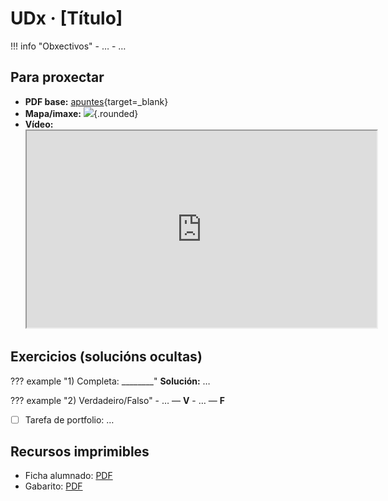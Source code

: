 # UDx · [Título]

!!! info "Obxectivos"
    - …
    - …

## Para proxectar
- **PDF base:** [apuntes](./materiais/apuntes.pdf){target=_blank}
- **Mapa/imaxe:** ![](./materiais/mapa.jpg){.rounded}
- **Vídeo:** <iframe src="https://www.youtube.com/embed/ID" width="560" height="315" allowfullscreen></iframe>

## Exercicios (solucións ocultas)
??? example "1) Completa: ________"
    **Solución:** …

??? example "2) Verdadeiro/Falso"
    - … — **V**
    - … — **F**

- [ ] Tarefa de portfolio: …

## Recursos imprimibles
- Ficha alumnado: [PDF](./materiais/ficha.pdf)
- Gabarito: [PDF](./materiais/gabarito.pdf)
